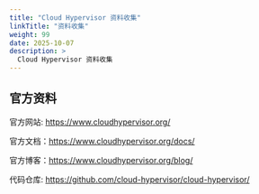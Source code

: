 ```yaml
---
title: "Cloud Hypervisor 资料收集"
linkTitle: "资料收集"
weight: 99
date: 2025-10-07
description: >
  Cloud Hypervisor 资料收集
---
```


## 官方资料

官方网站: https://www.cloudhypervisor.org/

官方文档：https://www.cloudhypervisor.org/docs/

官方博客：https://www.cloudhypervisor.org/blog/

代码仓库: https://github.com/cloud-hypervisor/cloud-hypervisor/



